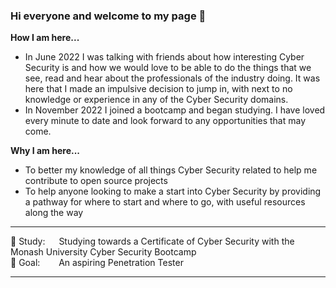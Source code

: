 ### **Hi everyone and welcome to my page** :wave:
**How I am here...** <br />
- In June 2022 I was talking with friends about how interesting Cyber Security is and how we would love to be able to do the things that we see, read and hear about the professionals of the industry doing. It was here that I made an impulsive decision to jump in, with next to no knowledge or experience in any of the Cyber Security domains. <br />
- In November 2022 I joined a bootcamp and began studying. I have loved every minute to date and look forward to any opportunities that may come. 

**Why I am here...** <br />
- To better my knowledge of all things Cyber Security related to help me contribute to open source projects <br />
- To help anyone looking to make a start into Cyber Security by providing a pathway for where to start and where to go, with useful resources along the way


---

🌱 Study: &emsp; Studying towards a Certificate of Cyber Security with the Monash University Cyber Security Bootcamp <br />
:goal_net: Goal: &emsp; &nbsp; An aspiring Penetration Tester

---


